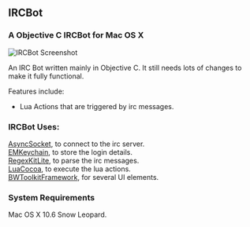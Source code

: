 ## IRCBot

### A Objective C IRCBot for Mac OS X
![IRCBot Screenshot](http://mcspider.bzextreme.com/files/IRCBot.png)

An IRC Bot written mainly in Objective C.
It still needs lots of changes to make it fully functional.

Features include:

- Lua Actions that are triggered by irc messages.

### IRCBot Uses:
[AsyncSocket](http://code.google.com/p/cocoaasyncsocket/), to connect to the irc server.  
[EMKeychain](http://extendmac.com/EMKeychain/), to store the login details.  
[RegexKitLite](http://regexkit.sourceforge.net/), to parse the irc messages.  
[LuaCocoa](http://playcontrol.net/opensource/LuaCocoa/), to execute the lua actions.  
[BWToolkitFramework](http://www.brandonwalkin.com/bwtoolkit/), for several UI elements.  

### System Requirements
Mac OS X 10.6 Snow Leopard.